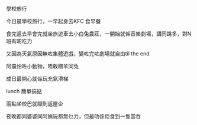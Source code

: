 學校旅行

今日晨學校旅行，一早起身去KFC 食早餐

食完返去早會完就坐旅遊車去小白兔農莊，一開始就係音樂劇場，講同跳多，對N班有啲吃力

又因為天氣原因無咗集體遊戲，變咗完咗劇場就自由til the end

阿晨怕咗小動物，唔敢餵羊同兔

成日最開心就係玩充氣滑梯

lunch 簡單搞掂

兩點坐校巴就瞓到返屋企

夜晚都同婆婆同阿姨玩都無乜力，但最叻係佢食到一隻雲吞
